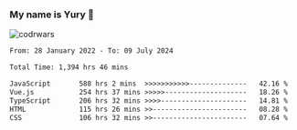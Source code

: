 ### My name is Yury 👋 
![codrwars](https://www.codewars.com/users/litury/badges/micro) 


<!--START_SECTION:waka-->

```txt
From: 28 January 2022 - To: 09 July 2024

Total Time: 1,394 hrs 46 mins

JavaScript       588 hrs 2 mins  >>>>>>>>>>>--------------   42.16 %
Vue.js           254 hrs 37 mins >>>>>--------------------   18.26 %
TypeScript       206 hrs 32 mins >>>>---------------------   14.81 %
HTML             115 hrs 26 mins >>-----------------------   08.28 %
CSS              106 hrs 32 mins >>-----------------------   07.64 %
```

<!--END_SECTION:waka-->

